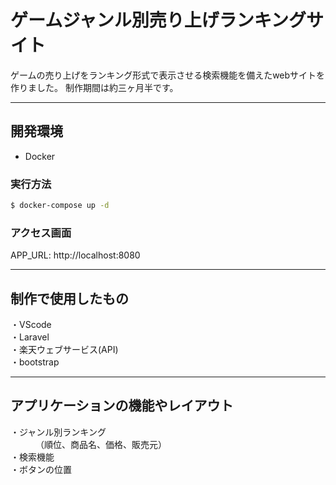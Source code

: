 # <strong>ゲームジャンル別売り上げランキングサイト</strong>
ゲームの売り上げをランキング形式で表示させる検索機能を備えたwebサイトを作りました。
制作期間は約三ヶ月半です。

---
## 開発環境
* Docker

### 実行方法
~~~sh
$ docker-compose up -d
~~~

### アクセス画面
APP_URL: http://localhost:8080


---
## 制作で使用したもの
<dl>
<dt>・VScode</dt>
<dt>・Laravel</dt>
<dt>・楽天ウェブサービス(API)</dt>
<dt>・bootstrap</dt>
</dl>


---
## アプリケーションの機能やレイアウト
<dl>
<dt>・ジャンル別ランキング</dt>
<dd>（順位、商品名、価格、販売元）</dd>
<dt>・検索機能</dt>
<dt>・ボタンの位置</dt>
</dl>
